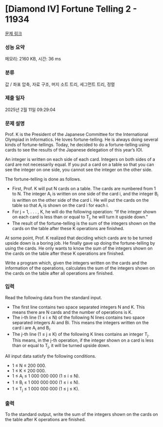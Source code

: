# [Diamond IV] Fortune Telling 2 - 11934 

[문제 링크](https://www.acmicpc.net/problem/11934) 

### 성능 요약

메모리: 2160 KB, 시간: 36 ms

### 분류

값 / 좌표 압축, 자료 구조, 머지 소트 트리, 세그먼트 트리, 정렬

### 제출 일자

2025년 2월 11일 09:29:04

### 문제 설명

<p>Prof. K is the President of the Japanese Committee for the International Olympiad in Informatics. He loves fortune-telling. He is always doing several kinds of fortune-tellings. Today, he decided to do a fortune-telling using cards to see the results of the Japanese delegation of this year’s IOI.</p>

<p>An integer is written on each side of each card. Integers on both sides of a card are not necessarily equal. If you put a card on a table so that you can see the integer on one side, you cannot see the integer on the other side.</p>

<p>The fortune-telling is done as follows.</p>

<ul>
	<li>First, Prof. K will put N cards on a table. The cards are numbered from 1 to N. The integer A<sub>i</sub> is written on one side of the card i, and the integer B<sub>i</sub> is written on the other side of the card i. He will put the cards on the table so that A<sub>i</sub> is shown on the card i for each i.</li>
	<li>For j = 1, . . . , K, he will do the following operation: “If the integer shown on each card is less than or equal to T<sub>j</sub>, he will turn it upside down.”</li>
	<li>The result of the fortune-telling is the sum of the integers shown on the cards on the table after these K operations are finished.</li>
</ul>

<p>At some point, Prof. K realized that deciding which cards are to be turned upside down is a boring job. He finally gave up doing the fortune-telling by using the cards. He only wants to know the sum of the integers shown on the cards on the table after these K operations are finished.</p>

<p>Write a program which, given the integers written on the cards and the information of the operations, calculates the sum of the integers shown on the cards on the table after all operations are finished.</p>

### 입력 

 <p>Read the following data from the standard input.</p>

<ul>
	<li>The first line contains two space separated integers N and K. This means there are N cards and the number of operations is K.</li>
	<li>The i-th line (1 ≤ i ≤ N) of the following N lines contains two space separated integers Ai and Bi. This means the integers written on the card i are A<sub>i</sub> and B<sub>i</sub>.</li>
	<li>The j-th line (1 ≤ j ≤ K) of the following K lines contains an integer T<sub>j</sub>. This means, in the j-th operation, if the integer shown on a card is less than or equal to T<sub>j</sub>, it will be turned upside down.</li>
</ul>

<p>All input data satisfy the following conditions.</p>

<ul>
	<li>1 ≤ N ≤ 200 000.</li>
	<li>1 ≤ K ≤ 200 000.</li>
	<li>1 ≤ A<sub>i</sub> ≤ 1 000 000 000 (1 ≤ i ≤ N).</li>
	<li>1 ≤ B<sub>i</sub> ≤ 1 000 000 000 (1 ≤ i ≤ N).</li>
	<li>1 ≤ T<sub>j</sub> ≤ 1 000 000 000 (1 ≤ j ≤ K).</li>
</ul>

### 출력 

 <p>To the standard output, write the sum of the integers shown on the cards on the table after K operations are finished.</p>

